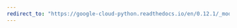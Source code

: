 ```yaml
---
redirect_to: "https://google-cloud-python.readthedocs.io/en/0.12.1/_modules/gcloud/resource_manager/connection.html"
---
```

